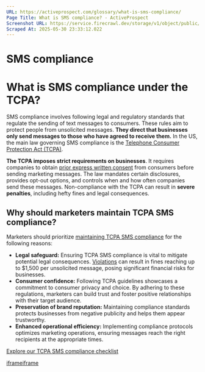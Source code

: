 ```yaml
---
URL: https://activeprospect.com/glossary/what-is-sms-compliance/
Page Title: What is SMS compliance? - ActiveProspect
Screenshot URL: https://service.firecrawl.dev/storage/v1/object/public/media/screenshot-596689ba-17fb-4494-a595-ef3894e2a0b3.png
Scraped At: 2025-05-30 23:33:12.022
---
```

# SMS compliance

# What is SMS compliance under the TCPA?

SMS compliance involves following legal and regulatory standards that regulate the sending of text messages to consumers. These rules aim to protect people from unsolicited messages. **They direct that businesses only send messages to those who have agreed to receive them.** In the US, the main law governing SMS compliance is the [Telephone Consumer Protection Act (TCPA)](https://activeprospect.com/glossary/tcpa/).

**The TCPA imposes strict requirements on businesses**. It requires companies to obtain [prior express written consent](https://activeprospect.com/blog/express-written-consent/) from consumers before sending marketing messages. The law mandates certain disclosures, provides opt-out options, and controls when and how often companies send these messages. Non-compliance with the TCPA can result in **severe penalties**, including hefty fines and legal consequences.

## Why should marketers maintain TCPA SMS compliance?

Marketers should prioritize [maintaining TCPA SMS compliance](https://activeprospect.com/blog/tcpa-marketing/) for the following reasons:

- **Legal safeguard:** Ensuring TCPA SMS compliance is vital to mitigate potential legal consequences. [Violations](https://activeprospect.com/blog/tcpa-violations/) can result in fines reaching up to $1,500 per unsolicited message, posing significant financial risks for businesses.
- **Consumer confidence:** Following TCPA guidelines showcases a commitment to consumer privacy and choice. By adhering to these regulations, marketers can build trust and foster positive relationships with their target audience.
- **Preservation of brand reputation:** Maintaining compliance standards protects businesses from negative publicity and helps them appear trustworthy.
- **Enhanced operational efficiency:** Implementing compliance protocols optimizes marketing operations, ensuring messages reach the right recipients at the appropriate times.

[Explore our TCPA SMS compliance checklist](https://activeprospect.com/blog/tcpa-sms-compliance-checklist/)

[iframe](https://td.doubleclick.net/td/rul/1064715784?random=1748647984541&cv=11&fst=1748647984541&fmt=3&bg=ffffff&guid=ON&async=1&gtm=45be55s2v890149784z86705227za200zb6705227&gcd=13l3l3l3l1l1&dma=0&tag_exp=101509157~103116026~103200004~103233427~103252644~103252646~103351869~103351871~104481633~104481635~104559073~104559075~104612245~104612247&ptag_exp=101509157~103116026~103200004~103211513~103233427~103252644~103252646~103351866~103351868~104481633~104481635~104559073~104559075~104612245~104612247&u_w=1280&u_h=720&url=https%3A%2F%2Factiveprospect.com%2Fglossary%2Fwhat-is-sms-compliance%2F&hn=www.googleadservices.com&frm=0&tiba=What%20is%20SMS%20compliance%3F%20-%20ActiveProspect&npa=0&pscdl=noapi&auid=353883326.1748647983&uaa=x86&uab=64&uafvl=Chromium%3B131.0.6778.33%7CNot_A%2520Brand%3B24.0.0.0&uamb=0&uam=&uap=Windows&uapv=10.0&uaw=0&fledge=1&data=event%3Dgtag.config)[iframe](https://td.doubleclick.net/td/rul/1064715784?random=1748647984702&cv=11&fst=1748647984702&fmt=3&bg=ffffff&guid=ON&async=1&gtm=45be55s2v890149784z86705227za200zb6705227&gcd=13l3l3l3l1l1&dma=0&tag_exp=101509157~103116026~103200004~103233427~103252644~103252646~103351869~103351871~104481633~104481635~104559073~104559075~104612245~104612247&ptag_exp=101509157~103116026~103200004~103211513~103233427~103252644~103252646~103351866~103351868~104481633~104481635~104559073~104559075~104612245~104612247&u_w=1280&u_h=720&url=https%3A%2F%2Factiveprospect.com%2Fglossary%2Fwhat-is-sms-compliance%2F&hn=www.googleadservices.com&frm=0&tiba=What%20is%20SMS%20compliance%3F%20-%20ActiveProspect&npa=0&pscdl=noapi&auid=353883326.1748647983&uaa=x86&uab=64&uafvl=Chromium%3B131.0.6778.33%7CNot_A%2520Brand%3B24.0.0.0&uamb=0&uam=&uap=Windows&uapv=10.0&uaw=0&fledge=1&_tu=Cg)

